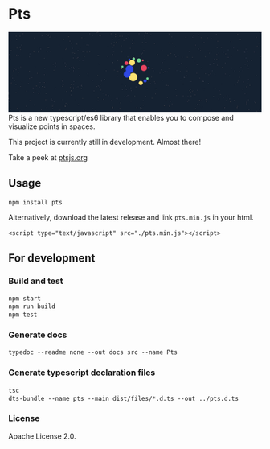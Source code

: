 # Pts

![image](./guide/assets/pts.png)
Pts is a new typescript/es6 library that enables you to compose and visualize points in spaces.

This project is currently still in development. Almost there!

Take a peek at [ptsjs.org](https://ptsjs.org)


## Usage
```
npm install pts
```

Alternatively, download the latest release and link `pts.min.js` in your html.
```
<script type="text/javascript" src="./pts.min.js"></script>
```



## For development

### Build and test
```
npm start
npm run build
npm test
```

### Generate docs
```
typedoc --readme none --out docs src --name Pts
```

### Generate typescript declaration files
```
tsc
dts-bundle --name pts --main dist/files/*.d.ts --out ../pts.d.ts
```

### License
Apache License 2.0. 